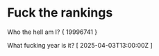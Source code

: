 # Fuck the rankings

Who the hell am I?
{ 19996741 }

What fucking year is it?
[ 2025-04-03T13:00:00Z ]

